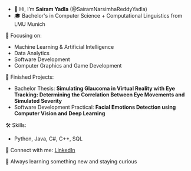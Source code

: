 - 👋 Hi, I’m **Sairam Yadla** (@SairamNarsimhaReddyYadla)
- 🎓 Bachelor's in Computer Science + Computational Linguistics from LMU Munich

🚀 Focusing on:  
- Machine Learning & Artificial Intelligence
- Data Analytics   
- Software Development
- Computer Graphics and Game Development

📂 Finished Projects:
- Bachelor Thesis: **Simulating Glaucoma in Virtual Reality with Eye Tracking: Determining the Correlation Between Eye Movements and Simulated Severity**
- Software Development Practical: **Facial Emotions Detection using Computer Vision and Deep Learning**

🛠️ Skills:  
- Python, Java, C#, C++, SQL   
  
📨 Connect with me: [LinkedIn](https://www.linkedin.com/in/sairamyadla/)


🌱 Always learning something new and staying curious 

<!---
SairamNarsimhaReddyYadla/SairamNarsimhaReddyYadla is a ✨ special ✨ repository because its `README.md` (this file) appears on your GitHub profile.
You can click the Preview link to take a look at your changes.
--->
